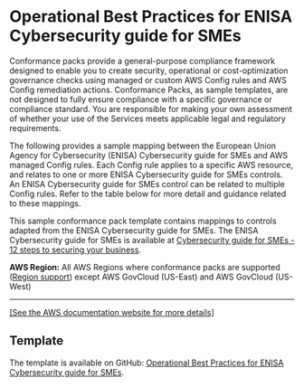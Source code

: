# Operational Best Practices for ENISA Cybersecurity guide for SMEs<a name="operational-best-practices-for-enisa-cybersecurity-guide-for-smes"></a>

Conformance packs provide a general\-purpose compliance framework designed to enable you to create security, operational or cost\-optimization governance checks using managed or custom AWS Config rules and AWS Config remediation actions\. Conformance Packs, as sample templates, are not designed to fully ensure compliance with a specific governance or compliance standard\. You are responsible for making your own assessment of whether your use of the Services meets applicable legal and regulatory requirements\. 

The following provides a sample mapping between the European Union Agency for Cybersecurity \(ENISA\) Cybersecurity guide for SMEs and AWS managed Config rules\. Each Config rule applies to a specific AWS resource, and relates to one or more ENISA Cybersecurity guide for SMEs controls\. An ENISA Cybersecurity guide for SMEs control can be related to multiple Config rules\. Refer to the table below for more detail and guidance related to these mappings\. 

This sample conformance pack template contains mappings to controls adapted from the ENISA Cybersecurity guide for SMEs\. The ENISA Cybersecurity guide for SMEs is available at [Cybersecurity guide for SMEs \- 12 steps to securing your business](https://www.enisa.europa.eu/publications/cybersecurity-guide-for-smes)\.

**AWS Region:** All AWS Regions where conformance packs are supported \([Region support](https://docs.aws.amazon.com/config/latest/developerguide/conformance-packs.html#conformance-packs-regions)\) except AWS GovCloud \(US\-East\) and AWS GovCloud \(US\-West\)


****  
[\[See the AWS documentation website for more details\]](http://docs.aws.amazon.com/config/latest/developerguide/operational-best-practices-for-enisa-cybersecurity-guide-for-smes.html)

## Template<a name="enisa-cybersecurity-guide-for-smes-conformance-pack-sample"></a>

The template is available on GitHub: [Operational Best Practices for ENISA Cybersecurity guide for SMEs](https://github.com/awslabs/aws-config-rules/blob/master/aws-config-conformance-packs/Operational-Best-Practices-for-ENISA-Cybersecurity-Guide.yaml)\.